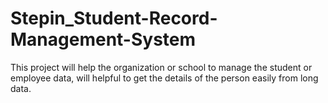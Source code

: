 # Stepin_Student-Record-Management-System
This project will help the organization or school to manage the student or employee data, will helpful to get the details of the person easily from long data.

